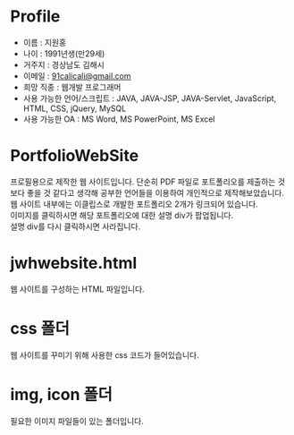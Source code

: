 # Profile
- 이름 : 지원홍
- 나이 : 1991년생(만29세)
- 거주지 : 경상남도 김해시
- 이메일 : 91calicali@gmail.com
- 희망 직종 : 웹개발 프로그래머
- 사용 가능한 언어/스크립트 : JAVA, JAVA-JSP, JAVA-Servlet, JavaScript, HTML, CSS, jQuery, MySQL
- 사용 가능한 OA : MS Word, MS PowerPoint, MS Excel

# PortfolioWebSite
프로필용으로 제작한 웹 사이트입니다.
단순히 PDF 파일로 포트폴리오를 제출하는 것보다 좋을 것 같다고 생각해 공부한 언어들을 이용하여 개인적으로 제작해보았습니다.  
웹 사이트 내부에는 이클립스로 개발한 포트폴리오 2개가 링크되어 있습니다.  
이미지를 클릭하시면 해당 포트폴리오에 대한 설명 div가 팝업됩니다.  
설명 div를 다시 클릭하시면 사라집니다.  

# jwhwebsite.html
웹 사이트를 구성하는 HTML 파일입니다.

# css 폴더
웹 사이트를 꾸미기 위해 사용한 css 코드가 들어있습니다.

# img, icon 폴더
필요한 이미지 파일들이 있는 폴더입니다.
